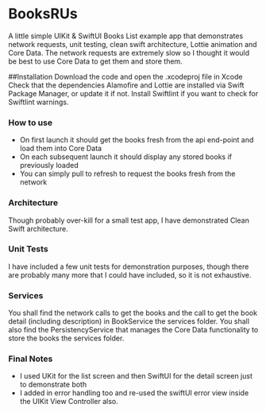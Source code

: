 # BooksRUs
A little simple UIKit & SwiftUI Books List example app that demonstrates network requests, 
unit testing, clean swift architecture, Lottie animation and Core Data. The network requests
are extremely slow so I thought it would be best to use Core Data to get them and store them.

##Installation
Download the code and open the .xcodeproj file in Xcode
Check that the dependencies Alamofire and Lottie are installed via Swift Package Manager, or update it if not.
Install Swiftlint if you want to check for Swiftlint warnings.

### How to use
* On first launch it should get the books fresh from the api end-point and load them into Core Data
* On each subsequent launch it should display any stored books if previously loaded
* You can simply pull to refresh to request the books fresh from the network

### Architecture
Though probably over-kill for a small test app, I have demonstrated Clean Swift architecture.

### Unit Tests
I have included a few unit tests for demonstration purposes, though there are probably many more
that I could have included, so it is not exhaustive.

### Services
You shall find the network calls to get the books and the call to get the book detail (including description)
in BookService the services folder.
You shall also find the PersistencyService that manages the Core Data functionality to store the books
the services folder.

### Final Notes
* I used UKit for the list screen and then SwiftUI for the detail screen just to demonstrate both
* I added in error handling too and re-used the swiftUI error view inside the UIKit View Controller also.
